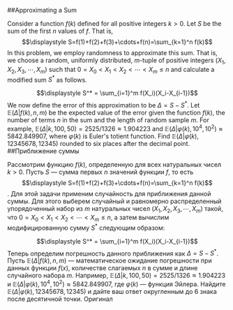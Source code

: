 ##Approximating a Sum

Consider a function $f(k)$ defined for all positive integers $k>0$. Let $S$ be the sum of the first $n$ values of $f$. That is,
$$\displaystyle S=f(1)+f(2)+f(3)+\cdots+f(n)=\sum_{k=1}^n f(k)$$
In this problem, we employ randomness to approximate this sum. That is, we choose a random, uniformly distributed, $m$-tuple of positive integers $(X_1,X_2,X_3,\cdots,X_m)$ such that $0=X_0 < X_1 < X_2 < \cdots < X_m \leq n$ and calculate a modified sum $S^*$ as follows.

$$\displaystyle S^* = \sum_{i=1}^m f(X_i)(X_i-X_{i-1})$$
We now define the error of this approximation to be $\Delta=S-S^*$.
Let $\mathbb{E}(\Delta|f(k),n,m)$ be the expected value of the error given the function $f(k)$, the number of terms $n$ in the sum and the length of random sample $m$.
For example, $\mathbb{E}(\Delta|k,100,50) = 2525/1326 \approx 1.904223$ and $\mathbb{E}(\Delta|\varphi(k),10^4,10^2)\approx 5842.849907$, where $\varphi(k)$ is Euler's totient function.
Find $\mathbb{E}(\Delta|\varphi(k),12345678,12345)$ rounded to six places after the decimal point.
##Приближение суммы

Рассмотрим функцию $f(k)$, определенную для всех натуральных чисел $k>0$. Пусть $S$ — сумма первых $n$ значений функции $f$, то есть $$\displaystyle S=f(1)+f(2)+f(3)+\cdots+f(n)=\sum_{k=1}^n f(k)$$.
Для этой задачи применим случайность для приближения данной суммы. Для этого выберем случайный и равномерно распределенный упорядоченный набор из $m$ натуральных чисел $(X_1,X_2,X_3,\cdots,X_m)$ такой, что $0=X_0 < X_1 < X_2 < \cdots < X_m \leq n$, а затем вычислим модифицированную сумму $S^*$ следующим образом:
 
$$\displaystyle S^* = \sum_{i=1}^m f(X_i)(X_i-X_{i-1})$$
Теперь определим погрешность данного приближения как $\Delta=S-S^*$.
Пусть $\mathbb{E}(\Delta|f(k),n,m)$ — математическое ожидание погрешности при данных функции $f(x)$, количестве слагаемых $n$ в сумме и длине случайного набора $m$.
Например, $\mathbb{E}(\Delta|k,100,50) = 2525/1326 \approx 1.904223$ и $\mathbb{E}(\Delta|\varphi(k),10^4,10^2)\approx 5842.849907$, где $\varphi(k)$ — функция Эйлера.
Найдите $\mathbb{E}(\Delta|\varphi(k),12345678,12345)$ и дайте ваш ответ округленным до 6 знака после десятичной точки. Оригинал
